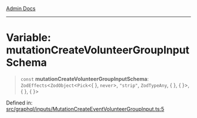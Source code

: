 [Admin Docs](/)

***

# Variable: mutationCreateVolunteerGroupInputSchema

> `const` **mutationCreateVolunteerGroupInputSchema**: `ZodEffects`\<`ZodObject`\<`Pick`\<\{ \}, `never`\>, `"strip"`, `ZodTypeAny`, \{ \}, \{ \}\>, \{ \}, \{ \}\>

Defined in: [src/graphql/inputs/MutationCreateEventVolunteerGroupInput.ts:5](https://github.com/gautam-divyanshu/talawa-api/blob/84910820371ade6fdca33545b3a0fc1e929731b2/src/graphql/inputs/MutationCreateEventVolunteerGroupInput.ts#L5)
